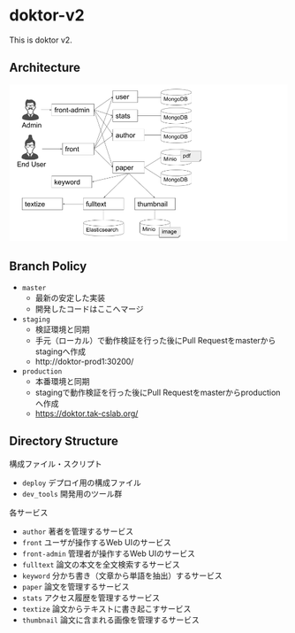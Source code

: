 # doktor-v2

This is doktor v2.

## Architecture

<img src="doktor-v2-architecture.png" width="600" alt="doktor-v2 architecture">

## Branch Policy

- `master`
  - 最新の安定した実装
  - 開発したコードはここへマージ
- `staging`
  - 検証環境と同期
  - 手元（ローカル）で動作検証を行った後にPull Requestをmasterからstagingへ作成
  - http://doktor-prod1:30200/
- `production` 
  - 本番環境と同期
  - stagingで動作検証を行った後にPull Requestをmasterからproductionへ作成
  - https://doktor.tak-cslab.org/

## Directory Structure

構成ファイル・スクリプト

- `deploy` デプロイ用の構成ファイル
- `dev_tools` 開発用のツール群

各サービス

- `author` 著者を管理するサービス
- `front` ユーザが操作するWeb UIのサービス
- `front-admin` 管理者が操作するWeb UIのサービス
- `fulltext` 論文の本文を全文検索するサービス
- `keyword` 分かち書き（文章から単語を抽出）するサービス
- `paper` 論文を管理するサービス
- `stats` アクセス履歴を管理するサービス
- `textize` 論文からテキストに書き起こすサービス
- `thumbnail` 論文に含まれる画像を管理するサービス

